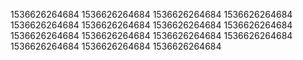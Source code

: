 1536626264684
1536626264684
1536626264684
1536626264684
1536626264684
1536626264684
1536626264684
1536626264684
1536626264684
1536626264684
1536626264684
1536626264684
1536626264684
1536626264684
1536626264684